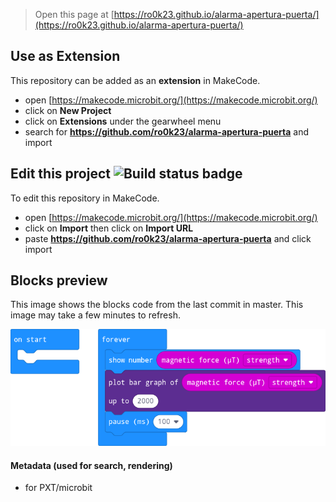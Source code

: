 
> Open this page at [https://ro0k23.github.io/alarma-apertura-puerta/](https://ro0k23.github.io/alarma-apertura-puerta/)

## Use as Extension

This repository can be added as an **extension** in MakeCode.

* open [https://makecode.microbit.org/](https://makecode.microbit.org/)
* click on **New Project**
* click on **Extensions** under the gearwheel menu
* search for **https://github.com/ro0k23/alarma-apertura-puerta** and import

## Edit this project ![Build status badge](https://github.com/ro0k23/alarma-apertura-puerta/workflows/MakeCode/badge.svg)

To edit this repository in MakeCode.

* open [https://makecode.microbit.org/](https://makecode.microbit.org/)
* click on **Import** then click on **Import URL**
* paste **https://github.com/ro0k23/alarma-apertura-puerta** and click import

## Blocks preview

This image shows the blocks code from the last commit in master.
This image may take a few minutes to refresh.

![A rendered view of the blocks](https://github.com/ro0k23/alarma-apertura-puerta/raw/master/.github/makecode/blocks.png)

#### Metadata (used for search, rendering)

* for PXT/microbit
<script src="https://makecode.com/gh-pages-embed.js"></script><script>makeCodeRender("{{ site.makecode.home_url }}", "{{ site.github.owner_name }}/{{ site.github.repository_name }}");</script>
